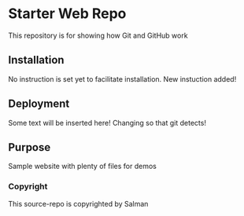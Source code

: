 # Starter Web Repo

This repository is for showing how Git and GitHub work

## Installation

No instruction is set yet to facilitate installation.
New instuction added!

## Deployment

Some text will be inserted here!
Changing so that git detects!

## Purpose

Sample website with plenty of files for demos

### Copyright

This source-repo is copyrighted by Salman